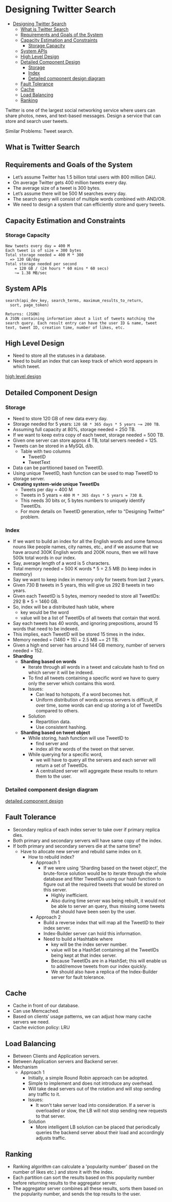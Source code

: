 # Designing Twitter Search

- [Designing Twitter Search](#designing-twitter-search)
  - [What is Twitter Search](#what-is-twitter-search)
  - [Requirements and Goals of the System](#requirements-and-goals-of-the-system)
  - [Capacity Estimation and Constraints](#capacity-estimation-and-constraints)
    - [Storage Capacity](#storage-capacity)
  - [System APIs](#system-apis)
  - [High Level Design](#high-level-design)
  - [Detailed Component Design](#detailed-component-design)
    - [Storage](#storage)
    - [Index](#index)
    - [Detailed component design diagram](#detailed-component-design-diagram)
  - [Fault Tolerance](#fault-tolerance)
  - [Cache](#cache)
  - [Load Balancing](#load-balancing)
  - [Ranking](#ranking)

Twitter is one of the largest social networking service where users can share photos, news, and text-based messages. Design a service that can store and search user tweets.

Similar Problems: Tweet search.

## What is Twitter Search

## Requirements and Goals of the System

- Let’s assume Twitter has 1.5 billion total users with 800 million DAU.
- On average Twitter gets 400 million tweets every day.
- The average size of a tweet is 300 bytes.
- Let’s assume there will be 500 M searches every day.
- The search query will consist of multiple words combined with AND/OR.
- We need to design a system that can efficiently store and query tweets.

## Capacity Estimation and Constraints

### Storage Capacity

```text
New tweets every day = 400 M
Each tweet is of size = 300 bytes
Total storage needed = 400 M * 300
  => 120 GB/day
Total storage needed per second
    = 120 GB / (24 hours * 60 mins * 60 secs)
    ~= 1.38 MB/sec
```

## System APIs

```text
search(api_dev_key, search_terms, maximum_results_to_return,
  sort, page_token)

Returns: (JSON)
A JSON containing information about a list of tweets matching the search query. Each result entry can have the user ID & name, tweet text, tweet ID, creation time, number of likes, etc.
```

## High Level Design

- Need to store all the statuses in a database.
- Need to build an index that can keep track of which word appears in which tweet.

[high level design](./images/high-level-design_base64.md)

## Detailed Component Design

### Storage

- Need to store 120 GB of new data every day.
- Storage needed for 5 years: `120 GB * 365 days * 5 years ~= 200 TB`.
- Assuming full capacity at 80%, storage needed = 250 TB.
- If we want to keep extra copy of each tweet, storage needed = 500 TB.
- Given one server can store approx 4 TB, total servers needed = 125.
- Tweets can be stored in a MySQL d/b.
  - Table with two columns
    - TweetID
    - TweetText
- Data can be partitioned based on TweetID.
- Using unique TweetID, hash function can be used to map TweetID to storage server.
- **Creating system-wide unique TweetIDs**
  - Tweets per day = 400 M
  - Tweets in 5 years = `400 M * 365 days * 5 years = 730 B`.
  - This needs 30 bits or, 5 bytes numbers to uniquely identify TweetIDs.
  - For more details on TweetID generation, refer to "Designing Twitter" problem.

### Index

- If we want to build an index for all the English words and some famous nouns like people names, city names, etc., and if we assume that we have around 300K English words and 200K nouns, then we will have 500k total words in our index.
- Say, average length of a word is 5 characters.
- Total memory needed = 500 K words * 5 = 2.5 MB (to keep index in memory)
- Say we want to keep index in memory only for tweets from last 2 years.
- Given 730 B tweets in 5 years, this will give us 292 B tweets in two years.
- Given each TweetID is 5 bytes, memory needed to store all TweetIDs: 292 B * 5 = 1460 GB.
- So, index will be  a distributed hash table, where
  - key would be the word
  - value will be a list of TweetIDs of all tweets that contain that word.
- Say each tweets has 40 words, and ignoring prepositions, around 15 words that need to be indexed.
- This implies, each TweetID will be stored 15 times in the index.
- Memory needed = (1460 * 15) + 2.5 MB ~= 21 TB.
- Given a high end server has around 144 GB memory, number of servers needed = 152.
- **Sharding**
  - **Sharding based on words**
    - Iterate through all words in a tweet and calculate hash to find on which server it will be indexed.
    - To find all tweets containing a specific word we have to query only the server which contains this word.
    - Issues:
      - Can lead to hotspots, if a word becomes hot.
      - Uniform distribution of words across servers is difficult, if over time, some words can end up storing a lot of TweetIDs compared to others.
    - Solution
      - Repartition data.
      - Use consistent hashing.
  - **Sharding based on tweet object**
    - While storing, hash function will use TweetID to
      - find server and
      - index all the words of the tweet on that server.
    - While querying for a specific word,
      - we will have to query all the servers and each server will return a set of TweetIDs.
      - A centralized server will aggregate these results to return them to the user.

### Detailed component design diagram

[detailed component design](./images/detailed-component-design_base64.md)

## Fault Tolerance

- Secondary replica of each index server to take over if primary replica dies.
- Both primary and secondary servers will have same copy of the index.
- If both primary and secondary servers die at the same time?
  - Have to allocate new server and rebuild same index on it.
    - How to rebuild index?
      - Approach 1
        - If we were using 'Sharding based on the tweet object', the brute-force solution would be to iterate through the whole database and filter TweetIDs using our hash function to figure out all the required tweets that would be stored on this server.
          - Highly inefficient.
          - Also during time server was being rebuilt, it would not be able to server an query, thus missing some tweets that should have been seen by the user.
      - Approach 2
        - Build a reverse index that will map all the TweetID to their index server.
        - Index-Builder server can hold this information.
        - Need to build a Hashtable where
          - key will be the index server number.
          - value will be a HashSet containing all the TweetIDs being kept at that index server.
          - Because TweetIDs are in a HashSet; this will enable us to add/remove tweets from our index quickly.
          - We should also have a replica of the Index-Builder server for fault tolerance.

## Cache

- Cache in front of our database.
- Can use Memcached.
- Based on clients’ usage patterns, we can adjust how many cache servers we need.
- Cache eviction policy: LRU

## Load Balancing

- Between Clients and Application servers.
- Between Application servers and Backend server.
- Mechanism
  - Approach 1
    - Initially, a simple Round Robin approach can be adopted.
    - Simple to implement and does not introduce any overhead.
    - Will take dead servers out of the rotation and will stop sending any traffic to it.
    - Issues:
      - It won't take server load into consideration. If a server is overloaded or slow, the LB will not stop sending new requests to that server.
    - Solution
      - More intelligent LB solution can be placed that periodically queries the backend server about their load and accordingly adjusts traffic.

## Ranking

- Ranking algorithm can calculate a 'popularity number' (based on the number of likes etc.) and store it with the index.
- Each partition can sort the results based on this popularity number before returning results to the aggregator server.
- The aggregator server combines all these results, sorts them based on the popularity number, and sends the top results to the user.
